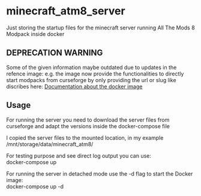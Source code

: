 # minecraft_atm8_server
Just storing the startup files for the minecraft server running All The Mods 8 Modpack inside docker

## DEPRECATION WARNING
Some of the given information maybe outdated due to updates in the refence image:
e.g. the image now provide the functionalities to directly start modpacks from curseforge by only providing the url or slug like discribes here:
[Documentation about the docker image](https://github.com/itzg/docker-minecraft-server#running-a-server-with-a-curseforge-modpack)

## Usage
For running the server you need to download the server files from curseforge and adapt the versions inside the docker-compose file  

I copied the server files to the mounted location, in my example    
/mnt/storage/data/minecraft_atm8/

For testing purpose and see direct log output you can use:    
docker-compose up

For running the server in detached mode use the -d flag to start the Docker image:    
docker-compose up -d
